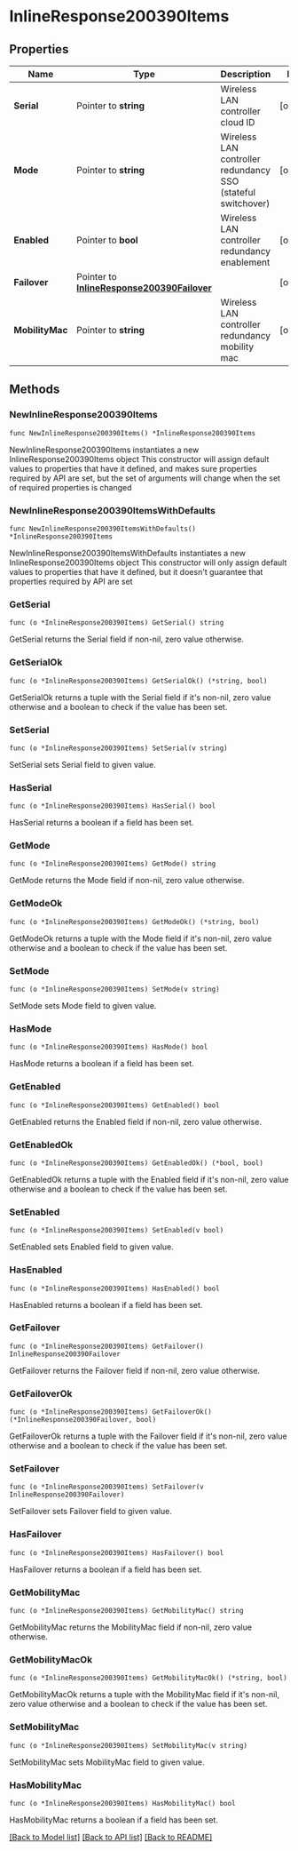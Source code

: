 # InlineResponse200390Items

## Properties

Name | Type | Description | Notes
------------ | ------------- | ------------- | -------------
**Serial** | Pointer to **string** | Wireless LAN controller cloud ID | [optional] 
**Mode** | Pointer to **string** | Wireless LAN controller redundancy SSO (stateful switchover) | [optional] 
**Enabled** | Pointer to **bool** | Wireless LAN controller redundancy enablement | [optional] 
**Failover** | Pointer to [**InlineResponse200390Failover**](InlineResponse200390Failover.md) |  | [optional] 
**MobilityMac** | Pointer to **string** | Wireless LAN controller redundancy mobility mac  | [optional] 

## Methods

### NewInlineResponse200390Items

`func NewInlineResponse200390Items() *InlineResponse200390Items`

NewInlineResponse200390Items instantiates a new InlineResponse200390Items object
This constructor will assign default values to properties that have it defined,
and makes sure properties required by API are set, but the set of arguments
will change when the set of required properties is changed

### NewInlineResponse200390ItemsWithDefaults

`func NewInlineResponse200390ItemsWithDefaults() *InlineResponse200390Items`

NewInlineResponse200390ItemsWithDefaults instantiates a new InlineResponse200390Items object
This constructor will only assign default values to properties that have it defined,
but it doesn't guarantee that properties required by API are set

### GetSerial

`func (o *InlineResponse200390Items) GetSerial() string`

GetSerial returns the Serial field if non-nil, zero value otherwise.

### GetSerialOk

`func (o *InlineResponse200390Items) GetSerialOk() (*string, bool)`

GetSerialOk returns a tuple with the Serial field if it's non-nil, zero value otherwise
and a boolean to check if the value has been set.

### SetSerial

`func (o *InlineResponse200390Items) SetSerial(v string)`

SetSerial sets Serial field to given value.

### HasSerial

`func (o *InlineResponse200390Items) HasSerial() bool`

HasSerial returns a boolean if a field has been set.

### GetMode

`func (o *InlineResponse200390Items) GetMode() string`

GetMode returns the Mode field if non-nil, zero value otherwise.

### GetModeOk

`func (o *InlineResponse200390Items) GetModeOk() (*string, bool)`

GetModeOk returns a tuple with the Mode field if it's non-nil, zero value otherwise
and a boolean to check if the value has been set.

### SetMode

`func (o *InlineResponse200390Items) SetMode(v string)`

SetMode sets Mode field to given value.

### HasMode

`func (o *InlineResponse200390Items) HasMode() bool`

HasMode returns a boolean if a field has been set.

### GetEnabled

`func (o *InlineResponse200390Items) GetEnabled() bool`

GetEnabled returns the Enabled field if non-nil, zero value otherwise.

### GetEnabledOk

`func (o *InlineResponse200390Items) GetEnabledOk() (*bool, bool)`

GetEnabledOk returns a tuple with the Enabled field if it's non-nil, zero value otherwise
and a boolean to check if the value has been set.

### SetEnabled

`func (o *InlineResponse200390Items) SetEnabled(v bool)`

SetEnabled sets Enabled field to given value.

### HasEnabled

`func (o *InlineResponse200390Items) HasEnabled() bool`

HasEnabled returns a boolean if a field has been set.

### GetFailover

`func (o *InlineResponse200390Items) GetFailover() InlineResponse200390Failover`

GetFailover returns the Failover field if non-nil, zero value otherwise.

### GetFailoverOk

`func (o *InlineResponse200390Items) GetFailoverOk() (*InlineResponse200390Failover, bool)`

GetFailoverOk returns a tuple with the Failover field if it's non-nil, zero value otherwise
and a boolean to check if the value has been set.

### SetFailover

`func (o *InlineResponse200390Items) SetFailover(v InlineResponse200390Failover)`

SetFailover sets Failover field to given value.

### HasFailover

`func (o *InlineResponse200390Items) HasFailover() bool`

HasFailover returns a boolean if a field has been set.

### GetMobilityMac

`func (o *InlineResponse200390Items) GetMobilityMac() string`

GetMobilityMac returns the MobilityMac field if non-nil, zero value otherwise.

### GetMobilityMacOk

`func (o *InlineResponse200390Items) GetMobilityMacOk() (*string, bool)`

GetMobilityMacOk returns a tuple with the MobilityMac field if it's non-nil, zero value otherwise
and a boolean to check if the value has been set.

### SetMobilityMac

`func (o *InlineResponse200390Items) SetMobilityMac(v string)`

SetMobilityMac sets MobilityMac field to given value.

### HasMobilityMac

`func (o *InlineResponse200390Items) HasMobilityMac() bool`

HasMobilityMac returns a boolean if a field has been set.


[[Back to Model list]](../README.md#documentation-for-models) [[Back to API list]](../README.md#documentation-for-api-endpoints) [[Back to README]](../README.md)


